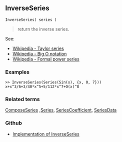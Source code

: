 ## InverseSeries

```
InverseSeries( series )
```

> return the inverse series. 

See:
* [Wikipedia - Taylor series](https://en.wikipedia.org/wiki/Taylor_series)
* [Wikipedia - Big O notation](https://en.wikipedia.org/wiki/Big_O_notation)
* [Wikipedia - Formal power series](https://en.wikipedia.org/wiki/Formal_power_series)

### Examples

```
>> InverseSeries(Series(Sin(x), {x, 0, 7}))
x+x^3/6+3/40*x^5+5/112*x^7+O(x)^8
```
    
### Related terms
[ComposeSeries](ComposeSeries.md) ,[Series](Series.md), [SeriesCoefficient](SeriesCoefficient.md), [SeriesData](SeriesData.md)

### Github

* [Implementation of InverseSeries](https://github.com/axkr/symja_android_library/blob/master/symja_android_library/matheclipse-core/src/main/java/org/matheclipse/core/builtin/SeriesFunctions.java#L1078) 
